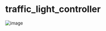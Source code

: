 # traffic_light_controller


![image](https://user-images.githubusercontent.com/72481400/108394215-7b770780-723a-11eb-8d2a-2ed4d8bc89be.png)

